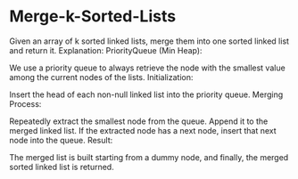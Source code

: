 # Merge-k-Sorted-Lists
Given an array of k sorted linked lists, merge them into one sorted linked list and return it.
Explanation:
PriorityQueue (Min Heap):

We use a priority queue to always retrieve the node with the smallest value among the current nodes of the lists.
Initialization:

Insert the head of each non-null linked list into the priority queue.
Merging Process:

Repeatedly extract the smallest node from the queue.
Append it to the merged linked list.
If the extracted node has a next node, insert that next node into the queue.
Result:

The merged list is built starting from a dummy node, and finally, the merged sorted linked list is returned.
